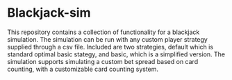# Blackjack-sim

This repository contains a collection of functionality for a blackjack simulation. The simulation can be run with any custom player strategy supplied through a csv file. Included are two strategies, default which is standard optimal basic stategy, and basic, which is a simplified version. The simulation supports simulating a custom bet spread based on card counting, with a customizable card counting system.
